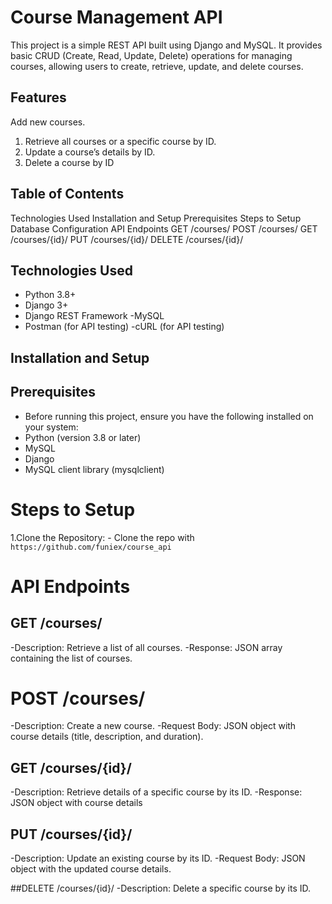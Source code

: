 # Course Management API
This project is a simple REST API built using Django and MySQL. 
It provides basic CRUD (Create, Read, Update, Delete) operations for managing courses, allowing users to create, retrieve, update, and delete courses.

## Features
Add new courses.
1. Retrieve all courses or a specific course by ID.
2. Update a course’s details by ID.
3. Delete a course by ID

## Table of Contents

Technologies Used
Installation and Setup
Prerequisites
Steps to Setup
Database Configuration
API Endpoints
GET /courses/
POST /courses/
GET /courses/{id}/
PUT /courses/{id}/
DELETE /courses/{id}/

## Technologies Used
- Python 3.8+
- Django 3+
- Django REST Framework
-MySQL
- Postman (for API testing)
-cURL (for API testing)

## Installation and Setup
## Prerequisites
- Before running this project, ensure you have the following installed on your system:
- Python (version 3.8 or later)
- MySQL
- Django
- MySQL client library (mysqlclient)

# Steps to Setup
1.Clone the Repository:
    - Clone the repo with `https://github.com/funiex/course_api`

# API Endpoints
## GET /courses/
-Description: Retrieve a list of all courses.
-Response: JSON array containing the list of courses.

# POST /courses/
-Description: Create a new course.
-Request Body: JSON object with course details (title, description, and duration).

## GET /courses/{id}/
-Description: Retrieve details of a specific course by its ID.
-Response: JSON object with course details

## PUT /courses/{id}/
-Description: Update an existing course by its ID.
-Request Body: JSON object with the updated course details.

##DELETE /courses/{id}/
-Description: Delete a specific course by its ID.
